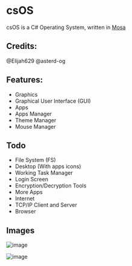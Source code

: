 # csOS
csOS is a C# Operating System, written in [Mosa](https://github.com/nifanfa/MOSA-Core)

## Credits:

@Elijah629
@asterd-og

## Features:

- Graphics
- Graphical User Interface (GUI)
- Apps
- Apps Manager
- Theme Manager
- Mouse Manager

## Todo

- File System (FS)
- Desktop (With apps icons)
- Working Task Manager
- Login Screen
- Encryption/Decryption Tools
- More Apps
- Internet
- TCP/IP Client and Server
- Browser

## Images

![image](https://user-images.githubusercontent.com/62805599/145689277-9d21202f-a5c3-4c53-93f8-77e745f38e4e.png)

![image](https://user-images.githubusercontent.com/62805599/145689553-98bdb1ec-a8c5-4018-96d1-a3e7d3f6a8fb.png)
